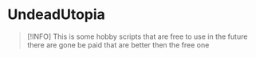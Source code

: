 # UndeadUtopia

> [!INFO]
This is some hobby scripts that are free to use in the future there are gone be paid that are better then the free one
